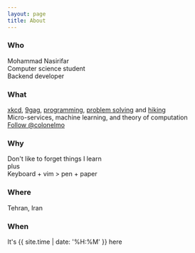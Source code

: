 ```yaml
---
layout: page
title: About
---
```


### Who
Mohammad Nasirifar
<br>
Computer science student
<br>
Backend developer
<br>

### What
[xkcd](http://xkcd.com), [9gag](http://9gag.com), [programming](http://lmgtfy.com/?q=programming), [problem solving](https://xkcd.com/356) and [hiking](http://hiking.motifake.com/image/demotivational-poster/1105/hiking-funny-hiking-extreme-scary-death-demotivational-posters-1304865564.jpg)
<br>
Micro-services, machine learning, and theory of computation
<br>
<a class="github-button" href="https://github.com/colonelmo" data-style="mega" aria-label="Follow @colonelmo on GitHub">Follow @colonelmo</a>
<script async defer id="github-bjs" src="https://buttons.github.io/buttons.js"></script>

### Why
Don't like to forget things I learn
<br>
plus
<br>
Keyboard + vim > pen + paper

### Where
Tehran, Iran

### When
It's <time datetime="{{ site.time | date_to_xmlschema }}">{{ site.time | date: '%H:%M' }}</time> here
